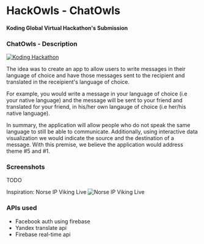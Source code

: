 # HackOwls - ChatOwls
#### Koding Global Virtual Hackathon's Submission

### ChatOwls - Description

[![Koding Hackathon](images/badge.png?raw=true "Koding Hackathon")](https://koding.com/Hackathon)

The idea was to create an app to allow users to write messages in their language of choice and have those messages sent to the recipient and translated in the receipient's language of choice. 

For example, you would write a message in your language of choice (i.e your native language) and the message will be sent to your friend and translated for your friend, in his/her own langauge of choice (i.e her/his native language).

In summary, the application will allow people who do not speak the same language to still be able to communicate. 
Additionally, using interactive data visualization we would indicate the source and the destination of a message. 
With this premise, we believe the application would address theme #5 and #1.

### Screenshots
TODO

Inspiration: Norse IP Viking Live
![Norse IP Viking Live](http://s3.amazonaws.com/awesome_screenshot/6688399?AWSAccessKeyId=0R7FMW7AXRVCYMAPTPR2&Expires=1417875787&Signature=4%2FcZrS8H6ShpX3mc3CuWWv4%2Fhzg%3D "Norse IP Viking Live")

### APIs used
- Facebook auth using firebase
- Yandex translate api
- Firebase real-time api
